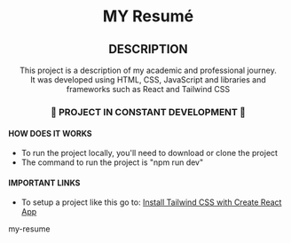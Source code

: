 <h1 align="center"> MY Resumé </h1>

<div align="center">
<h2>DESCRIPTION</h2>
<p1>This project is a description of my academic and professional journey.</p1><br/>
<p2>It was developed using HTML, CSS, JavaScript and libraries and frameworks such as React and Tailwind CSS</p2>
</div>

<h3 align="center"> 🚧 PROJECT IN CONSTANT DEVELOPMENT 🚧</h3>

<div>
<h4> HOW DOES IT WORKS </h4>
<ul>
<li>To run the project locally, you'll need to download or clone the project</li>
<li>The command to run the project is "npm run dev"</li>
</ul>
</div>

<div>
<h4> IMPORTANT LINKS </h4>
<ul>
<li>To setup a project like this go to: <a href="https://tailwindcss.com/docs/guides/create-react-app">Install Tailwind CSS with Create React App</a></li>
</div>
m y - r e s u m e  
 